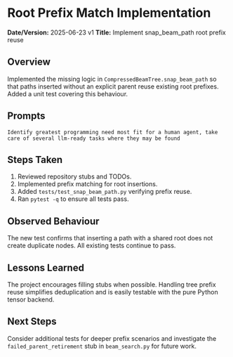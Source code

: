 # Root Prefix Match Implementation

**Date/Version:** 2025-06-23 v1
**Title:** Implement snap_beam_path root prefix reuse

## Overview
Implemented the missing logic in `CompressedBeamTree.snap_beam_path` so that
paths inserted without an explicit parent reuse existing root prefixes. Added a
unit test covering this behaviour.

## Prompts
```
Identify greatest programming need most fit for a human agent, take care of several llm-ready tasks where they may be found
```

## Steps Taken
1. Reviewed repository stubs and TODOs.
2. Implemented prefix matching for root insertions.
3. Added `tests/test_snap_beam_path.py` verifying prefix reuse.
4. Ran `pytest -q` to ensure all tests pass.

## Observed Behaviour
The new test confirms that inserting a path with a shared root does not create
duplicate nodes. All existing tests continue to pass.

## Lessons Learned
The project encourages filling stubs when possible. Handling tree prefix reuse
simplifies deduplication and is easily testable with the pure Python tensor
backend.

## Next Steps
Consider additional tests for deeper prefix scenarios and investigate the
`failed_parent_retirement` stub in `beam_search.py` for future work.

